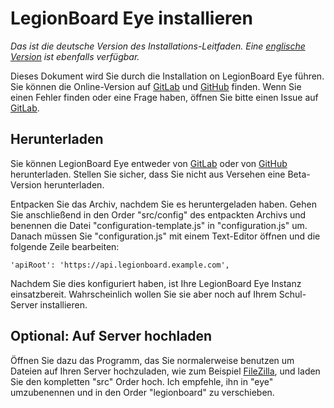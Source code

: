 # LegionBoard Eye installieren

*Das ist die deutsche Version des Installations-Leitfaden. Eine
[englische Version](english.md) ist ebenfalls verfügbar.*

Dieses Dokument wird Sie durch die Installation on LegionBoard Eye führen.
Sie können die Online-Version auf
[GitLab](https://gitlab.com/legionboard/eye/blob/master/INSTALL.md) und
[GitHub](https://github.com/legionboard/eye/blob/master/INSTALL.md) finden.
Wenn Sie einen Fehler finden oder eine Frage haben, öffnen Sie bitte
einen Issue auf [GitLab](https://gitlab.com/legionboard/eye/issues).

## Herunterladen

Sie können LegionBoard Eye entweder von
[GitLab](https://gitlab.com/legionboard/eye/tags) oder von
[GitHub](https://github.com/legionboard/eye/releases) herunterladen.
Stellen Sie sicher, dass Sie nicht aus Versehen eine Beta-Version
herunterladen.

Entpacken Sie das Archiv, nachdem Sie es heruntergeladen haben. Gehen Sie
anschließend in den Order "src/config" des entpackten Archivs und benennen
die Datei "configuration-template.js" in "configuration.js" um. Danach
müssen Sie "configuration.js" mit einem Text-Editor öffnen und
die folgende Zeile bearbeiten:
```
'apiRoot': 'https://api.legionboard.example.com',
```

Nachdem Sie dies konfiguriert haben, ist Ihre LegionBoard Eye Instanz
einsatzbereit. Wahrscheinlich wollen Sie sie aber noch auf Ihrem
Schul-Server installieren.

## Optional: Auf Server hochladen

Öffnen Sie dazu das Programm, das Sie normalerweise benutzen um Dateien
auf Ihren Server hochzuladen, wie zum Beispiel
[FileZilla](https://filezilla-project.org/), und laden Sie den kompletten
"src" Order hoch. Ich empfehle, ihn in "eye" umzubenennen und in
den Order "legionboard" zu verschieben.
